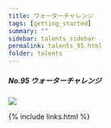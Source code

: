 ```yaml
---
title: ウォーターチャレンジ
tags: [getting_started]
summary: ""
sidebar: talents_sidebar
permalink: talents_95.html
folder: talents
---
```



##### No.95 ウォーターチャレンジ

![](https://yt3.ggpht.com/ytc/AKedOLTbCtN02EVfFE-YogZWgxCbRLhByR3LD-ACoef0xg=s176-c-k-c0x00ffffff-no-rj)






{% include links.html %}
